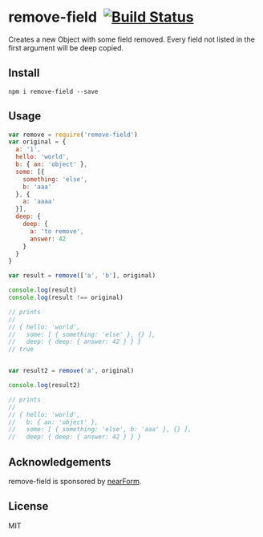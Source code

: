 # remove-field&nbsp;&nbsp;[![Build Status](https://travis-ci.org/mcollina/remove-field.svg)](https://travis-ci.org/mcollina/remove-field)

Creates a new Object with some field removed.
Every field not listed in the first argument will be deep copied.

## Install

```
npm i remove-field --save
```

## Usage

```js
var remove = require('remove-field')
var original = {
  a: '1',
  hello: 'world',
  b: { an: 'object' },
  some: [{
    something: 'else',
    b: 'aaa'
  }, {
    a: 'aaaa'
  }],
  deep: {
    deep: {
      a: 'to remove',
      answer: 42
    }
  }
}

var result = remove(['a', 'b'], original)

console.log(result)
console.log(result !== original)

// prints
//
// { hello: 'world',
//   some: [ { something: 'else' }, {} ],
//   deep: { deep: { answer: 42 } } }
// true


var result2 = remove('a', original)

console.log(result2)

// prints
//
// { hello: 'world',
//   b: { an: 'object' },
//   some: [ { something: 'else', b: 'aaa' }, {} ],
//   deep: { deep: { answer: 42 } } }

```

## Acknowledgements

remove-field is sponsored by [nearForm](http://nearform.com).

## License

MIT
